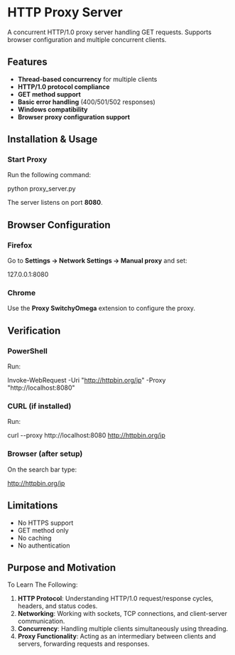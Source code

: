 # HTTP Proxy Server  

A concurrent HTTP/1.0 proxy server handling GET requests. Supports browser configuration and multiple concurrent clients.  

## Features  
- **Thread-based concurrency** for multiple clients  
- **HTTP/1.0 protocol compliance**  
- **GET method support**  
- **Basic error handling** (400/501/502 responses)  
- **Windows compatibility**  
- **Browser proxy configuration support**  

## Installation & Usage  

### Start Proxy  
Run the following command:  

python proxy_server.py

The server listens on port **8080**.  

## Browser Configuration  

### Firefox  
Go to **Settings → Network Settings → Manual proxy** and set:  

127.0.0.1:8080


### Chrome  
Use the **Proxy SwitchyOmega** extension to configure the proxy.  

## Verification  

### PowerShell  
Run:  

Invoke-WebRequest -Uri "http://httpbin.org/ip" -Proxy "http://localhost:8080"


### CURL (if installed)  
Run:  

curl --proxy http://localhost:8080 http://httpbin.org/ip
 

### Browser (after setup)
On the search bar type:

http://httpbin.org/ip

## Limitations  
-  No HTTPS support  
-  GET method only  
-  No caching  
-  No authentication  

## Purpose and Motivation
To Learn The Following: 
1. **HTTP Protocol**: Understanding HTTP/1.0 request/response cycles, headers, and status codes.  
2. **Networking**: Working with sockets, TCP connections, and client-server communication.  
3. **Concurrency**: Handling multiple clients simultaneously using threading.  
4. **Proxy Functionality**: Acting as an intermediary between clients and servers, forwarding requests and responses. 

